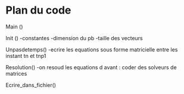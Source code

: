 # Plan du code
Main ()

Init ()
-constantes
-dimension du pb
-taille des vecteurs

Unpasdetemps()
-ecrire les equations sous forme matricielle entre les instant tn et tnp1

Resolution()
-on resoud les equations d avant : coder des solveurs de matrices

Ecrire_dans_fichier()
